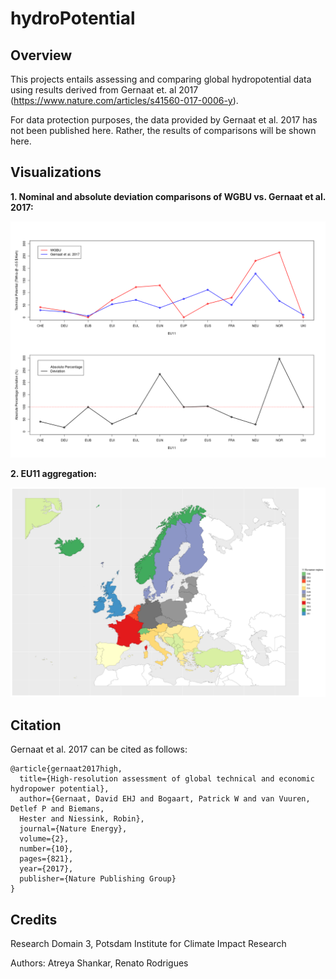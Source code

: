 # hydroPotential

## Overview

This projects entails assessing and comparing global hydropotential data using results derived from Gernaat et. al 2017 (https://www.nature.com/articles/s41560-017-0006-y).

For data protection purposes, the data provided by Gernaat et al. 2017 has not been published here. Rather, the results of comparisons will be shown here.

## Visualizations

**1. Nominal and absolute deviation comparisons of WGBU vs. Gernaat et al. 2017:**

<img src = "/vis/comparisonChart.png" width = "800">

**2. EU11 aggregation:**

<img src = "/vis/EU11.png" width = "600">

## Citation

Gernaat et al. 2017 can be cited as follows:

```
@article{gernaat2017high,
  title={High-resolution assessment of global technical and economic hydropower potential},
  author={Gernaat, David EHJ and Bogaart, Patrick W and van Vuuren, Detlef P and Biemans, 
  Hester and Niessink, Robin},
  journal={Nature Energy},
  volume={2},
  number={10},
  pages={821},
  year={2017},
  publisher={Nature Publishing Group}
}
```

## Credits

Research Domain 3, Potsdam Institute for Climate Impact Research

Authors: Atreya Shankar, Renato Rodrigues
